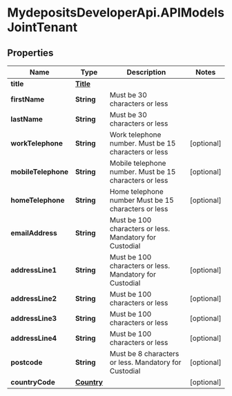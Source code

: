 # MydepositsDeveloperApi.APIModelsJointTenant

## Properties

Name | Type | Description | Notes
------------ | ------------- | ------------- | -------------
**title** | [**Title**](Title.md) |  | 
**firstName** | **String** | Must be 30 characters or less | 
**lastName** | **String** | Must be 30 characters or less | 
**workTelephone** | **String** | Work telephone number. Must be 15 characters or less  | [optional] 
**mobileTelephone** | **String** | Mobile telephone number. Must be 15 characters or less  | [optional] 
**homeTelephone** | **String** | Home telephone number Must be 15 characters or less  | [optional] 
**emailAddress** | **String** | Must be 100 characters or less. Mandatory for Custodial  | 
**addressLine1** | **String** | Must be 100 characters or less. Mandatory for Custodial  | [optional] 
**addressLine2** | **String** | Must be 100 characters or less | [optional] 
**addressLine3** | **String** | Must be 100 characters or less | [optional] 
**addressLine4** | **String** | Must be 100 characters or less | [optional] 
**postcode** | **String** | Must be 8 characters or less. Mandatory for Custodial  | [optional] 
**countryCode** | [**Country**](Country.md) |  | [optional] 


